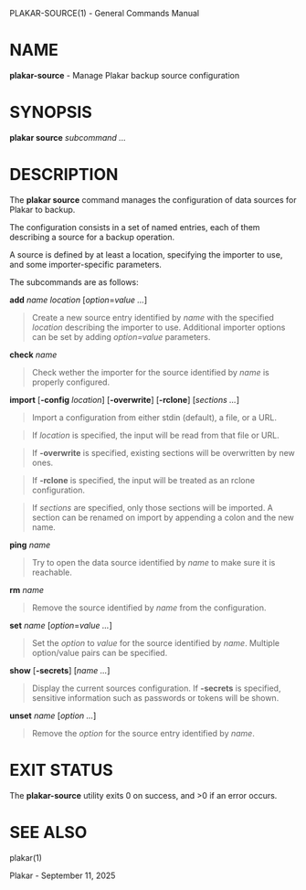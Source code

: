 PLAKAR-SOURCE(1) - General Commands Manual

# NAME

**plakar-source** - Manage Plakar backup source configuration

# SYNOPSIS

**plakar&nbsp;source**
*subcommand&nbsp;...*

# DESCRIPTION

The
**plakar source**
command manages the configuration of data sources for Plakar to backup.

The configuration consists in a set of named entries, each of them
describing a source for a backup operation.

A source is defined by at least a location, specifying the importer
to use, and some importer-specific parameters.

The subcommands are as follows:

**add** *name* *location* \[*option*=*value ...*]

> Create a new source entry identified by
> *name*
> with the specified
> *location*
> describing the importer to use.
> Additional importer options can be set by adding
> *option=value*
> parameters.

**check** *name*

> Check wether the importer for the source identified by
> *name*
> is properly configured.

**import**
\[**-config** *location*]
\[**-overwrite**]
\[**-rclone**]
\[*sections ...*]

> Import a configuration from either stdin (default),
> a file, or a URL.

> If
> *location*
> is specified, the input will be read from that file or URL.

> If
> **-overwrite**
> is specified, existing sections will be overwritten by new ones.

> If
> **-rclone**
> is specified, the input will be treated as an rclone configuration.

> If
> *sections*
> are specified, only those sections will be imported.
> A section can be renamed on import by appending a colon and the new name.

**ping** *name*

> Try to open the data source identified by
> *name*
> to make sure it is reachable.

**rm** *name*

> Remove the source identified by
> *name*
> from the configuration.

**set** *name* \[*option*=*value ...*]

> Set the
> *option*
> to
> *value*
> for the source identified by
> *name*.
> Multiple option/value pairs can be specified.

**show** \[**-secrets**] \[*name ...*]

> Display the current sources configuration.
> If
> **-secrets**
> is specified, sensitive information such as passwords or tokens will be shown.

**unset** *name* \[*option ...*]

> Remove the
> *option*
> for the source entry identified by
> *name*.

# EXIT STATUS

The **plakar-source** utility exits&#160;0 on success, and&#160;&gt;0 if an error occurs.

# SEE ALSO

plakar(1)

Plakar - September 11, 2025
